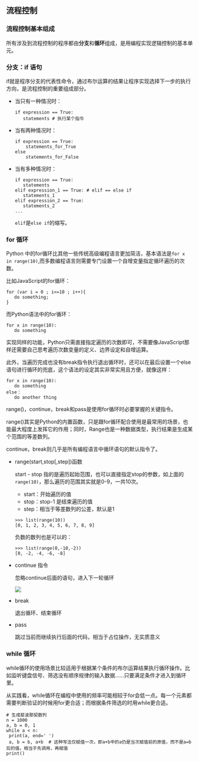 ## 流程控制

### 流程控制基本组成

   所有涉及到流程控制的程序都由**分支**和**循环**组成，是用编程实现逻辑控制的基本单元。
   
   
### 分支：if 语句

   if就是程序分支的代表性命令，通过布尔运算的结果让程序实现选择下一步的执行方向，是流程控制的重要组成部分。

   - 当只有一种情况时：
   
      ```
      if expression == True:
         statements # 执行某个指令
      ```
      
   - 当有两种情况时：
      ```
      if expression == True:
          statements_for_True
      else
          statements_for_False
      ```
    
   - 当有多种情况时：
     ```
     if expression == True:
        statements
     elif expression_1 == True: # elif == else if
        statements_1
     elif expression_2 == True:
        statements_2
     ...
     ```
     `elif`是`else if`的缩写。
     
     
 ### for 循环
 
   Python 中的for循环比其他一些传统高级编程语言更加简洁，基本语法是`for x in range(10)`,而多数编程语言则需要专门设置一个自增变量指定循环遍历的次数。
   
   比如JavaScript的for循环：
   
   ```
   for (var i = 0 ; i<=10 ; i++){
      do something;
   }
   ```
     
   而Python语法中的for循环：
   
   ```
   for x in range(10):
      do something
   ```
     
   实现同样的功能，Python只需直接指定遍历的次数即可，不需要像JavaScript那样还需要自己思考遍历次数变量的定义、边界设定和自增运算。
   
   此外，当遍历完成也没有break指令执行退出循环时，还可以在最后设置一个else语句进行循环的兜底，这个语法的设定其实非常实用且方便，就像这样：
   
   ```
   for x in range(10):
      do something
   else：
      do another thing
   ```
   
   range()，continue，break和pass是使用for循环时必要掌握的关键指令。
   
   range()其实是Python的内置函数，只是跟for循环配合使用是最常用的场景，也能最大程度上发挥它的作用；同时，Range也是一种数据类型，执行结果是生成某个范围的等差数列。
   
   continue，break则几乎是所有编程语言中循环语句的默认指令了。
   
   - range(start,stop[,step])函数
   
     start - stop 指的是遍历起始范围，也可以直接指定stop的参数，如上面的`range(10)`，那么遍历的范围其实就是0-9，一共10次。
     * start：开始遍历的值
     * stop：stop-1 是结束遍历的值
     * step：相当于等差数列的公差，默认是1
     
     ```
     >>> list(range(10))
     [0, 1, 2, 3, 4, 5, 6, 7, 8, 9]
     ```
     负数的数列也是可以的：
     ```
     >>> list(range(0,-10,-2))
     [0, -2, -4, -6, -8]
     ```
     
   - continue 指令
     
     忽略continue后面的语句，进入下一轮循环
     
     ![](../images/continue-break.png)
     
   - break 
   
     退出循环、结束循环
     
   - pass
   
     跳过当前而继续执行后面的代码，相当于占位操作，无实质意义
     
     
### while 循环

   while循环的使用场景比较适用于根据某个条件的布尔运算结果执行循环操作。比如监听键盘信号、筛选没有顺序规律的输入数据……只要满足条件才进入到循环里。
   
   从实践看，while循环在编程中使用的频率可能相较于for会低一点。每一个元素都需要判断验证的时候用for更合适；而根据条件筛选的时用while更合适。
   
   ```
   # 生成斐波那契数列
   n = 1000
   a, b = 0, 1
   while a < n:
    print(a, end=' ')
    a, b = b, a+b  # 这种写法仅赋值一次，即a+b中的a仍是当次赋值前的原值，而不是a=b后的值。相当于先调用，再赋值
   print()
   ```
   
   
   
   
   
   
   
   
   
   
   
   
   
   
   
   
   
   
   
   
   
   
   
   
   
   